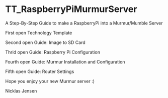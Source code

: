 TT_RaspberryPiMurmurServer
==========================

A Step-By-Step Guide to make a RaspberryPi into a Murmur/Mumble Server

First open    Technology Template 

Second open   Guide: Image to SD Card 

Thrid open    Guide: Raspberry Pi Configuration 

Fourth open   Guide: Murmur Installation and Configuration 

Fifth open    Guide: Router Settings

Hope you enjoy your new Murmur server :)


Nicklas Jensen
